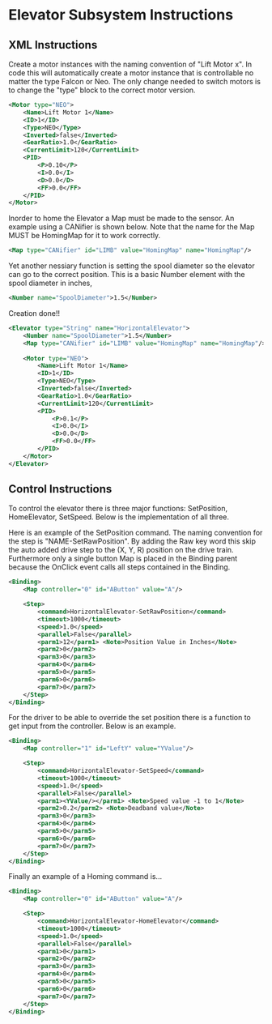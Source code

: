 # Elevator Subsystem Instructions

## XML Instructions

Create a motor instances with the naming convention of "Lift Motor x". In code this will automatically create a motor instance that is controllable no matter the type Falcon or Neo. The only change needed to switch motors is to change the "type" block to the correct motor version.

```xml
<Motor type="NEO">
    <Name>Lift Motor 1</Name>
    <ID>1</ID>
    <Type>NEO</Type>
    <Inverted>false</Inverted>
    <GearRatio>1.0</GearRatio>
    <CurrentLimit>120</CurrentLimit>
    <PID>
        <P>0.10</P>
        <I>0.0</I>
        <D>0.0</D>
        <FF>0.0</FF>
    </PID>
</Motor>
```

Inorder to home the Elevator a Map must be made to the sensor. An example using a CANifier is shown below. Note that the name for the Map MUST be HomingMap for it to work correctly.

```xml
<Map type="CANifier" id="LIMB" value="HomingMap" name="HomingMap"/>
```

Yet another nessiary function is setting the spool diameter so the elevator can go to the correct position. This is a basic Number element with the spool diameter in inches,

```xml
<Number name="SpoolDiameter">1.5</Number>
```

Creation done!!

```xml
<Elevator type="String" name="HorizontalElevator">
    <Number name="SpoolDiameter">1.5</Number>
    <Map type="CANifier" id="LIMB" value="HomingMap" name="HomingMap"/>
    
    <Motor type="NEO">
        <Name>Lift Motor 1</Name>
        <ID>1</ID>
        <Type>NEO</Type>
        <Inverted>false</Inverted>
        <GearRatio>1.0</GearRatio>
        <CurrentLimit>120</CurrentLimit>
        <PID>
            <P>0.1</P>
            <I>0.0</I>
            <D>0.0</D>
            <FF>0.0</FF>
        </PID>
    </Motor>
</Elevator>
```

## Control Instructions

To control the elevator there is three major functions: SetPosition, HomeElevator, SetSpeed. Below is the implementation of all three.

Here is an example of the SetPosition command. The naming convention for the step is "NAME-SetRawPosition". By adding the Raw key word this skip the auto added drive step to the (X, Y, R) position on the drive train. Furthermore only a single button Map is placed in the Binding parent because the OnClick event calls all steps contained in the Binding.

```xml
<Binding>
    <Map controller="0" id="AButton" value="A"/>

    <Step>
        <command>HorizontalElevator-SetRawPosition</command>
        <timeout>1000</timeout>
        <speed>1.0</speed>
        <parallel>False</parallel>
        <parm1>12</parm1> <Note>Position Value in Inches</Note>
        <parm2>0</parm2>
        <parm3>0</parm3>
        <parm4>0</parm4>
        <parm5>0</parm5>
        <parm6>0</parm6>
        <parm7>0</parm7>
    </Step>
</Binding>
```

For the driver to be able to override the set position there is a function to get input from the controller. Below is an example.

```xml
<Binding>
    <Map controller="1" id="LeftY" value="YValue"/>

    <Step>
        <command>HorizontalElevator-SetSpeed</command>
        <timeout>1000</timeout>
        <speed>1.0</speed>
        <parallel>False</parallel>
        <parm1><YValue/></parm1> <Note>Speed value -1 to 1</Note>
        <parm2>0.2</parm2> <Note>Deadband value</Note>
        <parm3>0</parm3>
        <parm4>0</parm4>
        <parm5>0</parm5>
        <parm6>0</parm6>
        <parm7>0</parm7>
    </Step>
</Binding>
```

Finally an example of a Homing command is...

```xml
<Binding>
    <Map controller="0" id="AButton" value="A"/>

    <Step>
        <command>HorizontalElevator-HomeElevator</command>
        <timeout>1000</timeout>
        <speed>1.0</speed>
        <parallel>False</parallel>
        <parm1>0</parm1>
        <parm2>0</parm2>
        <parm3>0</parm3>
        <parm4>0</parm4>
        <parm5>0</parm5>
        <parm6>0</parm6>
        <parm7>0</parm7>
    </Step>
</Binding>
```

